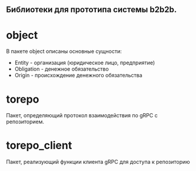 ## Библиотеки для прототипа системы b2b2b.

# object
В пакете object описаны основные сущности:
- Entity - организация (юридическое лицо, предприятие)
- Obligation - денежное обязательство
- Origin - происхождение денежного обязательства

# torepo
Пакет, определяющий протокол взаимодействия по gRPC с репозиторием.

# torepo_client
Пакет, реализующий функции клиента gRPC для доступа к репозиторию